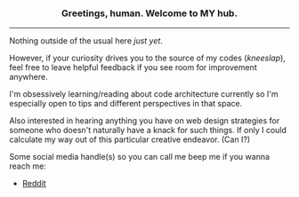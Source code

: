 <h3 align="center"> Greetings, human. Welcome to MY hub.</h3>
<hr>

Nothing outside of the usual here _just yet_.

However, if your curiosity drives you to the source of my codes (*kneeslap*), feel free to leave helpful feedback if you see room for improvement anywhere.

I'm obsessively learning/reading about code architecture currently so I'm especially open to tips and different perspectives in that space.

Also interested in hearing anything you have on web design strategies for someone who doesn't naturally have a knack for such things. If only I could calculate my way out of this particular creative endeavor. (Can I?)

Some social media handle(s) so you can call me beep me if you wanna reach me:
   
   - [Reddit](https://www.reddit.com/u/goonerlagooner "My Reddit")
  
